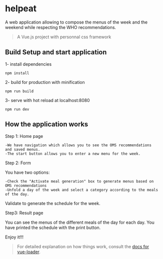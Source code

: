 # helpeat
A web application allowing to compose the menus of the week and the weekend while respecting the WHO recommendations.

> A Vue.js project with personnal css framework 

## Build Setup and start application
1- install dependencies
```
npm install
```
2- build for production with minification
```
npm run build
```

3- serve with hot reload at localhost:8080
```
npm run dev
```
## How the application works
Step 1: Home page

    -We have navigation which allows you to see the OMS recommendations and saved menus.
    -The start button allows you to enter a new menu for the week.
  
Step 2: Form

  You have two options:
  
    -Check the "Activate meal generation" box to generate menus based on OMS recommendations
    -Unfold a day of the week and select a category according to the meals of the day.
    
  Validate to generate the schedule for the week.
  
Step3: Result page

  You can see the menus of the different meals of the day for each day.
  You have printed the schedule with the print button.
  
Enjoy it!!!

>For detailed explanation on how things work, consult the [docs for vue-loader](http://vuejs.github.io/vue-loader).
